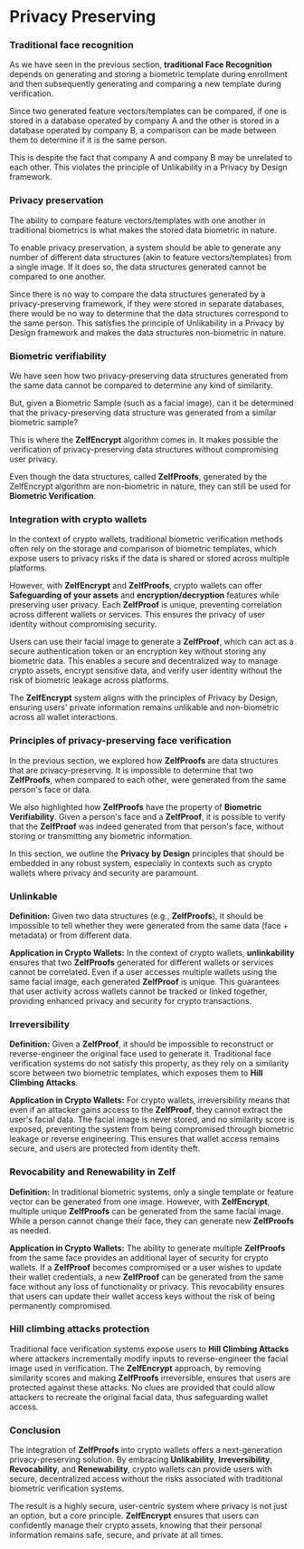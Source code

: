 # Privacy Preserving

### Traditional face recognition

As we have seen in the previous section, **traditional Face Recognition** depends on generating and storing a biometric template during enrollment and then subsequently generating and comparing a new template during verification.

Since two generated feature vectors/templates can be compared, if one is stored in a database operated by company A and the other is stored in a database operated by company B, a comparison can be made between them to determine if it is the same person.

This is despite the fact that company A and company B may be unrelated to each other. This violates the principle of Unlikability in a Privacy by Design framework.

### Privacy preservation

The ability to compare feature vectors/templates with one another in traditional biometrics is what makes the stored data biometric in nature.

To enable privacy preservation, a system should be able to generate any number of different data structures (akin to feature vectors/templates) from a single image. If it does so, the data structures generated cannot be compared to one another.

Since there is no way to compare the data structures generated by a privacy-preserving framework, if they were stored in separate databases, there would be no way to determine that the data structures correspond to the same person. This satisfies the principle of Unlikability in a Privacy by Design framework and makes the data structures non-biometric in nature.

### Biometric verifiability

We have seen how two privacy-preserving data structures generated from the same data cannot be compared to determine any kind of similarity.

But, given a Biometric Sample (such as a facial image), can it be determined that the privacy-preserving data structure was generated from a similar biometric sample?

This is where the **ZelfEncrypt** algorithm comes in. It makes possible the verification of privacy-preserving data structures without compromising user privacy.

Even though the data structures, called **ZelfProofs**, generated by the ZelfEncrypt algorithm are non-biometric in nature, they can still be used for **Biometric Verification**.

### Integration with crypto wallets

In the context of crypto wallets, traditional biometric verification methods often rely on the storage and comparison of biometric templates, which expose users to privacy risks if the data is shared or stored across multiple platforms.

However, with **ZelfEncrypt** and **ZelfProofs**, crypto wallets can offer **Safeguarding of your assets** and **encryption/decryption** features while preserving user privacy. Each **ZelfProof** is unique, preventing correlation across different wallets or services. This ensures the privacy of user identity without compromising security.

Users can use their facial image to generate a **ZelfProof**, which can act as a secure authentication token or an encryption key without storing any biometric data. This enables a secure and decentralized way to manage crypto assets, encrypt sensitive data, and verify user identity without the risk of biometric leakage across platforms.

The **ZelfEncrypt** system aligns with the principles of Privacy by Design, ensuring users' private information remains unlikable and non-biometric across all wallet interactions.

### Principles of privacy-preserving face verification

In the previous section, we explored how **ZelfProofs** are data structures that are privacy-preserving. It is impossible to determine that two **ZelfProofs**, when compared to each other, were generated from the same person's face or data.

We also highlighted how **ZelfProofs** have the property of **Biometric Verifiability**. Given a person's face and a **ZelfProof**, it is possible to verify that the **ZelfProof** was indeed generated from that person's face, without storing or transmitting any biometric information.

In this section, we outline the **Privacy by Design** principles that should be embedded in any robust system, especially in contexts such as crypto wallets where privacy and security are paramount.

### **Unlinkable**

**Definition:** Given two data structures (e.g., **ZelfProofs**), it should be impossible to tell whether they were generated from the same data (face + metadata) or from different data.

**Application in Crypto Wallets:** In the context of crypto wallets, **unlinkability** ensures that two **ZelfProofs** generated for different wallets or services cannot be correlated. Even if a user accesses multiple wallets using the same facial image, each generated **ZelfProof** is unique. This guarantees that user activity across wallets cannot be tracked or linked together, providing enhanced privacy and security for crypto transactions.

### Irreversibility

**Definition:** Given a **ZelfProof**, it should be impossible to reconstruct or reverse-engineer the original face used to generate it. Traditional face verification systems do not satisfy this property, as they rely on a similarity score between two biometric templates, which exposes them to **Hill Climbing Attacks**.

**Application in Crypto Wallets:** For crypto wallets, irreversibility means that even if an attacker gains access to the **ZelfProof**, they cannot extract the user's facial data. The facial image is never stored, and no similarity score is exposed, preventing the system from being compromised through biometric leakage or reverse engineering. This ensures that wallet access remains secure, and users are protected from identity theft.

### Revocability and Renewability in Zelf

**Definition:** In traditional biometric systems, only a single template or feature vector can be generated from one image. However, with **ZelfEncrypt**, multiple unique **ZelfProofs** can be generated from the same facial image. While a person cannot change their face, they can generate new **ZelfProofs** as needed.

**Application in Crypto Wallets:** The ability to generate multiple **ZelfProofs** from the same face provides an additional layer of security for crypto wallets. If a **ZelfProof** becomes compromised or a user wishes to update their wallet credentials, a new **ZelfProof** can be generated from the same face without any loss of functionality or privacy. This revocability ensures that users can update their wallet access keys without the risk of being permanently compromised.

### Hill climbing attacks protection

Traditional face verification systems expose users to **Hill Climbing Attacks** where attackers incrementally modify inputs to reverse-engineer the facial image used in verification. The **ZelfEncrypt** approach, by removing similarity scores and making **ZelfProofs** irreversible, ensures that users are protected against these attacks. No clues are provided that could allow attackers to recreate the original facial data, thus safeguarding wallet access.

### Conclusion

The integration of  **ZelfProofs** into crypto wallets offers a next-generation privacy-preserving solution. By embracing **Unlikability**, **Irreversibility**, **Revocability**, and **Renewability**, crypto wallets can provide users with secure, decentralized access without the risks associated with traditional biometric verification systems.

The result is a highly secure, user-centric system where privacy is not just an option, but a core principle. **ZelfEncrypt** ensures that users can confidently manage their crypto assets, knowing that their personal information remains safe, secure, and private at all times.
